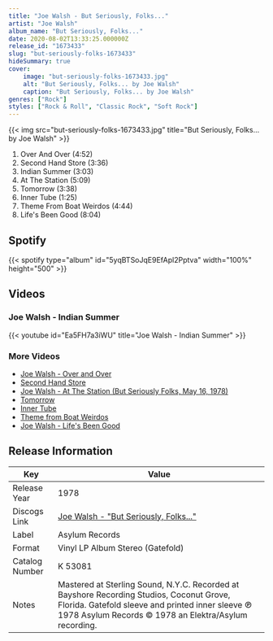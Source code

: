 ```yaml
---
title: "Joe Walsh - But Seriously, Folks..."
artist: "Joe Walsh"
album_name: "But Seriously, Folks..."
date: 2020-08-02T13:33:25.000000Z
release_id: "1673433"
slug: "but-seriously-folks-1673433"
hideSummary: true
cover:
    image: "but-seriously-folks-1673433.jpg"
    alt: "But Seriously, Folks... by Joe Walsh"
    caption: "But Seriously, Folks... by Joe Walsh"
genres: ["Rock"]
styles: ["Rock & Roll", "Classic Rock", "Soft Rock"]
---
```


{{< img src="but-seriously-folks-1673433.jpg" title="But Seriously, Folks... by Joe Walsh" >}}

<!-- section break -->

1. Over And Over (4:52)
2. Second Hand Store (3:36)
3. Indian Summer (3:03)
4. At The Station (5:09)
5. Tomorrow (3:38)
6. Inner Tube (1:25)
7. Theme From Boat Weirdos (4:44)
8. Life's Been Good (8:04)

<!-- section break -->


## Spotify
{{< spotify type="album" id="5yqBTSoJqE9EfApl2Pptva" width="100%" height="500" >}}



## Videos
### Joe Walsh - Indian Summer
{{< youtube id="Ea5FH7a3iWU" title="Joe Walsh - Indian Summer" >}}<br>

### More Videos

- [Joe Walsh - Over and Over](https://www.youtube.com/watch?v=dYuFFJ5Ness)
- [Second Hand Store](https://www.youtube.com/watch?v=9uzCuP4_72U)
- [Joe Walsh - At The Station (But Seriously Folks, May 16, 1978)](https://www.youtube.com/watch?v=PGe8P7DK4Nc)
- [Tomorrow](https://www.youtube.com/watch?v=byl1LfL3SBU)
- [Inner Tube](https://www.youtube.com/watch?v=L9KUnOI3WjU)
- [Theme from Boat Weirdos](https://www.youtube.com/watch?v=1hD5lmf2LLE)
- [Joe Walsh - Life's Been Good](https://www.youtube.com/watch?v=BXWvKDSwvls)


## Release Information
|  Key           | Value                                                |
| ---------------| ---------------------------------------------------- |
| Release Year   | 1978                                   |
| Discogs Link   | [Joe Walsh - "But Seriously, Folks..."](https://www.discogs.com/release/1673433-Joe-Walsh-But-Seriously-Folks) |
| Label          | Asylum Records |
| Format         | Vinyl LP Album Stereo (Gatefold) |
| Catalog Number | K 53081 |
| Notes | Mastered at Sterling Sound, N.Y.C. Recorded at Bayshore Recording Studios, Coconut Grove, Florida. Gatefold sleeve and printed inner sleeve ℗ 1978 Asylum Records © 1978 an Elektra/Asylum recording. |